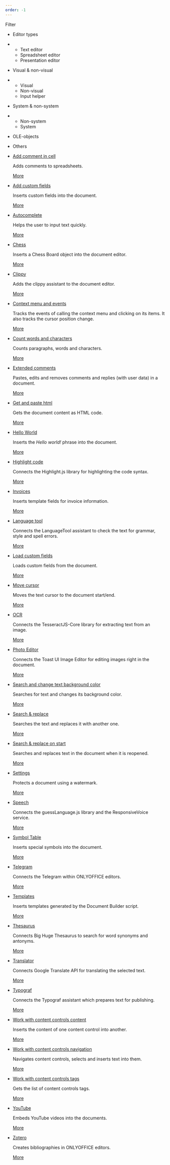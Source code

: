 ```yaml
---
order: -1
---
```


Filter

* Editor types

* * Text editor
  * Spreadsheet editor
  * Presentation editor

* Visual & non-visual

* * Visual
  * Non-visual
  * Input helper

* System & non-system

* * Non-system
  * System

* OLE-objects

* Others

- [](/plugin/example/addcommentincell)

  [Add comment in cell](/plugin/example/addcommentincell)

  Adds comments to spreadsheets.

  [More](/plugin/example/addcommentincell)

- [](/plugin/example/addcustomfields)

  [Add custom fields](/plugin/example/addcustomfields)

  Inserts custom fields into the document.

  [More](/plugin/example/addcustomfields)

- [](/plugin/example/autocomplete)

  [Autocomplete](/plugin/example/autocomplete)

  Helps the user to input text quickly.

  [More](/plugin/example/autocomplete)

- [](/plugin/example/chess)

  [Chess](/plugin/example/chess)

  Inserts a Chess Board object into the document editor.

  [More](/plugin/example/chess)

- [](/plugin/example/clippy)

  [Clippy](/plugin/example/clippy)

  Adds the clippy assistant to the document editor.

  [More](/plugin/example/clippy)

- [](/plugin/example/contextmenuandevents)

  [Context menu and events](/plugin/example/contextmenuandevents)

  Tracks the events of calling the context menu and clicking on its items. It also tracks the cursor position change.

  [More](/plugin/example/contextmenuandevents)

- [](/plugin/example/countwordsandcharacters)

  [Count words and characters](/plugin/example/countwordsandcharacters)

  Counts paragraphs, words and characters.

  [More](/plugin/example/countwordsandcharacters)

- [](/plugin/example/extendedcomments)

  [Extended comments](/plugin/example/extendedcomments)

  Pastes, edits and removes comments and replies (with user data) in a document.

  [More](/plugin/example/extendedcomments)

- [](/plugin/example/getandpastehtml)

  [Get and paste html](/plugin/example/getandpastehtml)

  Gets the document content as HTML code.

  [More](/plugin/example/getandpastehtml)

- [](/plugin/example/helloworld)

  [Hello World](/plugin/example/helloworld)

  Inserts the *Hello world!* phrase into the document.

  [More](/plugin/example/helloworld)

- [](/plugin/example/highlightcode)

  [Highlight code](/plugin/example/highlightcode)

  Connects the Highlight.js library for highlighting the code syntax.

  [More](/plugin/example/highlightcode)

- [](/plugin/example/invoices)

  [Invoices](/plugin/example/invoices)

  Inserts template fields for invoice information.

  [More](/plugin/example/invoices)

- [](/plugin/example/languagetool)

  [Language tool](/plugin/example/languagetool)

  Connects the LanguageTool assistant to check the text for grammar, style and spell errors.

  [More](/plugin/example/languagetool)

- [](/plugin/example/loadcustomfields)

  [Load custom fields](/plugin/example/loadcustomfields)

  Loads custom fields from the document.

  [More](/plugin/example/loadcustomfields)

- [](/plugin/example/movecursor)

  [Move cursor](/plugin/example/movecursor)

  Moves the text cursor to the document start/end.

  [More](/plugin/example/movecursor)

- [](/plugin/example/ocr)

  [OCR](/plugin/example/ocr)

  Connects the TesseractJS-Core library for extracting text from an image.

  [More](/plugin/example/ocr)

- [](/plugin/example/photoeditor)

  [Photo Editor](/plugin/example/photoeditor)

  Connects the Toast UI Image Editor for editing images right in the document.

  [More](/plugin/example/photoeditor)

- [](/plugin/example/searchandchangetextbackgroundcolor)

  [Search and change text background color](/plugin/example/searchandchangetextbackgroundcolor)

  Searches for text and changes its background color.

  [More](/plugin/example/searchandchangetextbackgroundcolor)

- [](/plugin/example/searchandreplace)

  [Search & replace](/plugin/example/searchandreplace)

  Searches the text and replaces it with another one.

  [More](/plugin/example/searchandreplace)

- [](/plugin/example/searchandreplaceonstart)

  [Search & replace on start](/plugin/example/searchandreplaceonstart)

  Searches and replaces text in the document when it is reopened.

  [More](/plugin/example/searchandreplaceonstart)

- [](/plugin/example/settings)

  [Settings](/plugin/example/settings)

  Protects a document using a watermark.

  [More](/plugin/example/settings)

- [](/plugin/example/speech)

  [Speech](/plugin/example/speech)

  Connects the guessLanguage.js library and the ResponsiveVoice service.

  [More](/plugin/example/speech)

- [](/plugin/example/symboltable)

  [Symbol Table](/plugin/example/symboltable)

  Inserts special symbols into the document.

  [More](/plugin/example/symboltable)

- [](/plugin/example/telegram)

  [Telegram](/plugin/example/telegram)

  Connects the Telegram within ONLYOFFICE editors.

  [More](/plugin/example/telegram)

- [](/plugin/example/templates)

  [Templates](/plugin/example/templates)

  Inserts templates generated by the Document Builder script.

  [More](/plugin/example/templates)

- [](/plugin/example/thesaurus)

  [Thesaurus](/plugin/example/thesaurus)

  Connects Big Huge Thesaurus to search for word synonyms and antonyms.

  [More](/plugin/example/thesaurus)

- [](/plugin/example/translator)

  [Translator](/plugin/example/translator)

  Connects Google Translate API for translating the selected text.

  [More](/plugin/example/translator)

- [](/plugin/example/typograf)

  [Typograf](/plugin/example/typograf)

  Connects the Typograf assistant which prepares text for publishing.

  [More](/plugin/example/typograf)

- [](/plugin/example/workwithcontentcontrolscontent)

  [Work with content controls content](/plugin/example/workwithcontentcontrolscontent)

  Inserts the content of one content control into another.

  [More](/plugin/example/workwithcontentcontrolscontent)

- [](/plugin/example/workwithcontentcontrolsnavigation)

  [Work with content controls navigation](/plugin/example/workwithcontentcontrolsnavigation)

  Navigates content controls, selects and inserts text into them.

  [More](/plugin/example/workwithcontentcontrolsnavigation)

- [](/plugin/example/workwithcontentcontrolstags)

  [Work with content controls tags](/plugin/example/workwithcontentcontrolstags)

  Gets the list of content controls tags.

  [More](/plugin/example/workwithcontentcontrolstags)

- [](/plugin/example/youtube)

  [YouTube](/plugin/example/youtube)

  Embeds YouTube videos into the documents.

  [More](/plugin/example/youtube)

- [](/plugin/example/zotero)

  [Zotero](/plugin/example/zotero)

  Creates bibliographies in ONLYOFFICE editors.

  [More](/plugin/example/zotero)
